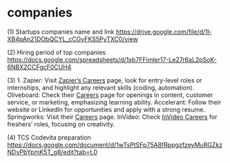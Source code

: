 # companies
(1) Startups companies name and link https://drive.google.com/file/d/1l-XB4pAn21DObQCYL_cCGyFKS5PyTXC0/view

(2) Hiring period of top companies https://docs.google.com/spreadsheets/d/1xb7FFimler17-Le27r6aL2pSoK-6NBX2CCFgcF0CUH4

(3) 1. Zapier: Visit [Zapier’s Careers](https://zapier.com/jobs) page, look for entry-level roles or internships, and highlight any relevant skills (coding, automation).
  Oliveboard: Check their [Careers](https://www.oliveboard.in/careers) page for openings in content, customer service, or marketing, emphasizing learning ability.
  Accelerant: Follow their website or LinkedIn for opportunities and apply with a strong resume.
  Springworks: Visit their [Careers](https://springworks.in/careers) page.
  InVideo: Check [InVideo Careers](https://invideo.io/careers) for freshers’ roles, focusing on creativity.

(4) TCS Codevita preparation https://docs.google.com/document/d/1wTsPtSFp75A8fRppgzfzeyMuRGZkzNDvPbYpmK5T_g8/edit?tab=t.0
